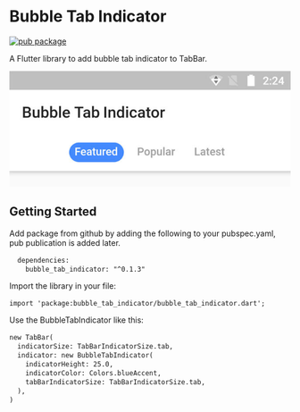 # Bubble Tab Indicator

[![pub package](https://img.shields.io/pub/v/bubble_tab_indicator.svg)](https://pub.dartlang.org/packages/bubble_tab_indicator)

A Flutter library to add bubble tab indicator to TabBar.

![banner](images/banner.jpg)

## Getting Started

Add package from github by adding the following to your pubspec.yaml, pub publication is added later.
````
  dependencies:
    bubble_tab_indicator: "^0.1.3"
````
Import the library in your file:
````
import 'package:bubble_tab_indicator/bubble_tab_indicator.dart';
````
Use the BubbleTabIndicator like this: 
````
new TabBar(
  indicatorSize: TabBarIndicatorSize.tab,
  indicator: new BubbleTabIndicator(
    indicatorHeight: 25.0,
    indicatorColor: Colors.blueAccent,
    tabBarIndicatorSize: TabBarIndicatorSize.tab,
  ),
)
````